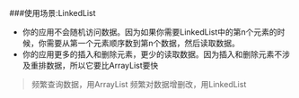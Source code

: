 
###使用场景:LinkedList
* 你的应用不会随机访问数据。因为如果你需要LinkedList中的第n个元素的时候，你需要从第一个元素顺序数到第n个数据，然后读取数据。
* 你的应用更多的插入和删除元素，更少的读取数据。因为插入和删除元素不涉及重排数据，所以它要比ArrayList要快

> 频繁查询数据，用ArrayList
  频繁对数据增删改，用LinkedList




